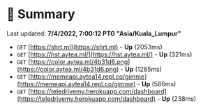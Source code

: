 # 📖 Summary
Last updated: **7/4/2022, 7:00:12 PTG "Asia/Kuala_Lumpur"**

- `GET` [https://shrt.ml](https://shrt.ml) - **Up** (2053ms)
- `GET` [https://hst.aytea.ml/](https://hst.aytea.ml/) - **Up** (321ms)
- `GET` [https://color.aytea.ml/4b31d6.png](https://color.aytea.ml/4b31d6.png) - **Up** (1285ms)
- `GET` [https://memeapi.aytea14.repl.co/gimme](https://memeapi.aytea14.repl.co/gimme) - **Up** (586ms)
- `GET` [https://teledrivemy.herokuapp.com/dashboard](https://teledrivemy.herokuapp.com/dashboard) - **Up** (238ms)
